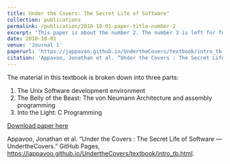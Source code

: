 ```yaml
---
title: Under the Covers: The Secret Life of Software"
collection: publications
permalink: /publication/2010-10-01-paper-title-number-2
excerpt: 'This paper is about the number 2. The number 3 is left for future work.'
date: 2010-10-01
venue: 'Journal 1'
paperurl: 'https://jappavoo.github.io/UndertheCovers/textbook/intro_tb.html'
citation: 'Appavoo, Jonathan et al. “Under the Covers : The Secret Life of Software — UndertheCovers.” GitHub Pages.'
---
```


The material in this textbook is broken down into three parts:
1. The Unix Software development environment
2. The Belly of the Beast: The von Neumann Architecture and assembly programming
3. Into the Light: C Programming

[Download paper here](http://academicpages.github.io/files/paper2.pdf)

Appavoo, Jonathan et al. “Under the Covers : The Secret Life of Software — UndertheCovers.” GitHub Pages, https://jappavoo.github.io/UndertheCovers/textbook/intro_tb.html.
